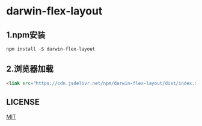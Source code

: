# darwin-flex-layout

## 1.npm安装

```shell
npm install -S darwin-flex-layout
```

## 2.浏览器加载

```html
<link src="https://cdn.jsdelivr.net/npm/darwin-flex-layout/dist/index.min.css" rel="stylesheet" type="text/css">
```
## LICENSE
[MIT](LICENSE)
